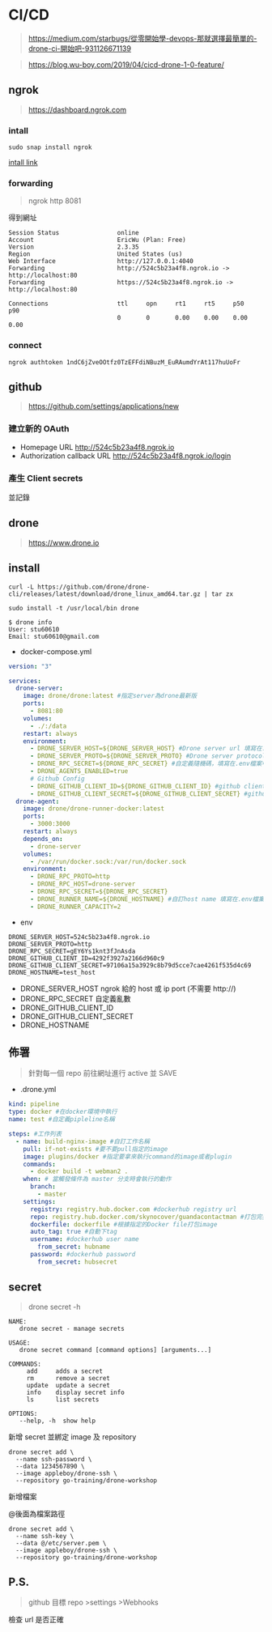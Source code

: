 # CI/CD

> https://medium.com/starbugs/從零開始學-devops-那就選擇最簡單的-drone-ci-開始吧-931126671139

> https://blog.wu-boy.com/2019/04/cicd-drone-1-0-feature/

## ngrok

> https://dashboard.ngrok.com

### intall

```
sudo snap install ngrok
```

[intall link](https://snapcraft.io/install/ngrok/ubuntu)

### forwarding

> ngrok http 8081

得到網址

```
Session Status                online
Account                       EricWu (Plan: Free)
Version                       2.3.35
Region                        United States (us)
Web Interface                 http://127.0.0.1:4040
Forwarding                    http://524c5b23a4f8.ngrok.io -> http://localhost:80
Forwarding                    https://524c5b23a4f8.ngrok.io -> http://localhost:80

Connections                   ttl     opn     rt1     rt5     p50     p90
                              0       0       0.00    0.00    0.00    0.00
```

### connect

```
ngrok authtoken 1ndC6jZveOOtfz0TzEFFdiNBuzM_EuRAumdYrAt117huUoFr
```

## github

> https://github.com/settings/applications/new

### 建立新的 OAuth

- Homepage URL http://524c5b23a4f8.ngrok.io
- Authorization callback URL http://524c5b23a4f8.ngrok.io/login

### 產生 Client secrets

並記錄

## drone

> https://www.drone.io

## install

```
curl -L https://github.com/drone/drone-cli/releases/latest/download/drone_linux_amd64.tar.gz | tar zx

sudo install -t /usr/local/bin drone
```

```
$ drone info
User: stu60610
Email: stu60610@gmail.com
```

- docker-compose.yml

```yaml
version: "3"

services:
  drone-server:
    image: drone/drone:latest #指定server為drone最新版
    ports:
      - 8081:80
    volumes:
      - ./:/data
    restart: always
    environment:
      - DRONE_SERVER_HOST=${DRONE_SERVER_HOST} #Drone server url 填寫在.env檔案中
      - DRONE_SERVER_PROTO=${DRONE_SERVER_PROTO} #Drone server protocol 填寫在.env檔案中
      - DRONE_RPC_SECRET=${DRONE_RPC_SECRET} #自定義隨機碼，填寫在.env檔案中
      - DRONE_AGENTS_ENABLED=true
      # Github Config
      - DRONE_GITHUB_CLIENT_ID=${DRONE_GITHUB_CLIENT_ID} #github client ID，填寫在.env檔案中
      - DRONE_GITHUB_CLIENT_SECRET=${DRONE_GITHUB_CLIENT_SECRET} #github client secret，填寫在.env檔案中
  drone-agent:
    image: drone/drone-runner-docker:latest
    ports:
      - 3000:3000
    restart: always
    depends_on:
      - drone-server
    volumes:
      - /var/run/docker.sock:/var/run/docker.sock
    environment:
      - DRONE_RPC_PROTO=http
      - DRONE_RPC_HOST=drone-server
      - DRONE_RPC_SECRET=${DRONE_RPC_SECRET}
      - DRONE_RUNNER_NAME=${DRONE_HOSTNAME} #自訂host name 填寫在.env檔案中
      - DRONE_RUNNER_CAPACITY=2
```

- env

```
DRONE_SERVER_HOST=524c5b23a4f8.ngrok.io
DRONE_SERVER_PROTO=http
DRONE_RPC_SECRET=gEY6Ys1knt3fJnAsda
DRONE_GITHUB_CLIENT_ID=4292f3927a2166d960c9
DRONE_GITHUB_CLIENT_SECRET=97106a15a3929c8b79d5cce7cae4261f535d4c69
DRONE_HOSTNAME=test_host
```

- DRONE_SERVER_HOST ngrok 給的 host 或 ip port (不需要 http://)
- DRONE_RPC_SECRET 自定義亂數
- DRONE_GITHUB_CLIENT_ID
- DRONE_GITHUB_CLIENT_SECRET
- DRONE_HOSTNAME

## 佈署

> 針對每一個 repo 前往網址進行 active 並 SAVE

- .drone.yml

```yaml
kind: pipeline
type: docker #在docker環境中執行
name: test #自定義pipleline名稱

steps: #工作列表
  - name: build-nginx-image #自訂工作名稱
    pull: if-not-exists #要不要pull指定的image
    image: plugins/docker #指定要拿來執行command的image或者plugin
    commands:
      - docker build -t webman2 .
    when: # 當觸發條件為 master 分支時會執行的動作
      branch:
        - master
    settings:
      registry: registry.hub.docker.com #dockerhub registry url
      repo: registry.hub.docker.com/skynocover/guandacontactman #打包完要上傳的docker repo名稱
      dockerfile: dockerfile #根據指定的Docker file打包image
      auto_tag: true #自動下tag
      username: #dockerhub user name
        from_secret: hubname
      password: #dockerhub password
        from_secret: hubsecret
```

## secret

> drone secret -h

```
NAME:
   drone secret - manage secrets

USAGE:
   drone secret command [command options] [arguments...]

COMMANDS:
     add     adds a secret
     rm      remove a secret
     update  update a secret
     info    display secret info
     ls      list secrets

OPTIONS:
   --help, -h  show help
```

新增 secret 並綁定 image 及 repository

```
drone secret add \
  --name ssh-password \
  --data 1234567890 \
  --image appleboy/drone-ssh \
  --repository go-training/drone-workshop
```

新增檔案

@後面為檔案路徑

```
drone secret add \
  --name ssh-key \
  --data @/etc/server.pem \
  --image appleboy/drone-ssh \
  --repository go-training/drone-workshop
```

## P.S.

> github 目標 repo >settings >Webhooks

檢查 url 是否正確
